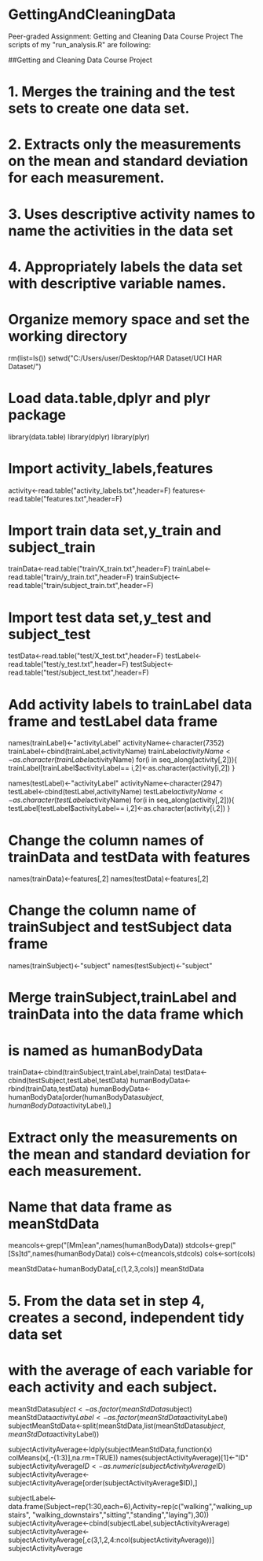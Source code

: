 # GettingAndCleaningData
Peer-graded Assignment: Getting and Cleaning Data Course Project
The scripts of my "run_analysis.R" are following:

##Getting and Cleaning Data Course Project

# 1. Merges the training and the test sets to create one data set.
# 2. Extracts only the measurements on the mean and standard deviation for each measurement. 
# 3. Uses descriptive activity names to name the activities in the data set
# 4. Appropriately labels the data set with descriptive variable names. 

# Organize memory space and set the working directory
rm(list=ls())
setwd("C:/Users/user/Desktop/HAR Dataset/UCI HAR Dataset/")

# Load data.table,dplyr and plyr package
library(data.table)
library(dplyr)
library(plyr)

# Import activity_labels,features
activity<-read.table("activity_labels.txt",header=F)
features<-read.table("features.txt",header=F)

# Import train data set,y_train and subject_train
trainData<-read.table("train/X_train.txt",header=F)
trainLabel<-read.table("train/y_train.txt",header=F)
trainSubject<-read.table("train/subject_train.txt",header=F)

# Import test data set,y_test and subject_test
testData<-read.table("test/X_test.txt",header=F)
testLabel<-read.table("test/y_test.txt",header=F)
testSubject<-read.table("test/subject_test.txt",header=F)

# Add activity labels to trainLabel data frame and testLabel data frame
names(trainLabel)<-"activityLabel"
activityName<-character(7352)
trainLabel<-cbind(trainLabel,activityName)
trainLabel$activityName<-as.character(trainLabel$activityName)
for(i in seq_along(activity[,2])){
  trainLabel[trainLabel$activityLabel== i,2]<-as.character(activity[i,2])
}

names(testLabel)<-"activityLabel"
activityName<-character(2947)
testLabel<-cbind(testLabel,activityName)
testLabel$activityName<-as.character(testLabel$activityName)
for(i in seq_along(activity[,2])){
  testLabel[testLabel$activityLabel== i,2]<-as.character(activity[i,2])
}

# Change the column names of trainData and testData with features
names(trainData)<-features[,2]
names(testData)<-features[,2]

# Change the column name of trainSubject and testSubject data frame
names(trainSubject)<-"subject"
names(testSubject)<-"subject"

# Merge trainSubject,trainLabel and trainData into the data frame which 
# is named as humanBodyData
trainData<-cbind(trainSubject,trainLabel,trainData)
testData<-cbind(testSubject,testLabel,testData)
humanBodyData<-rbind(trainData,testData)
humanBodyData<-humanBodyData[order(humanBodyData$subject,humanBodyData$activityLabel),]

# Extract only the measurements on the mean and standard deviation for each measurement.
# Name that data frame as meanStdData
meancols<-grep("[Mm]ean",names(humanBodyData))
stdcols<-grep("[Ss]td",names(humanBodyData))
cols<-c(meancols,stdcols)
cols<-sort(cols)

meanStdData<-humanBodyData[,c(1,2,3,cols)]
meanStdData

# 5. From the data set in step 4, creates a second, independent tidy data set 
# with the average of each variable for each activity and each subject.

meanStdData$subject<-as.factor(meanStdData$subject)
meanStdData$activityLabel<-as.factor(meanStdData$activityLabel)
subjectMeanStdData<-split(meanStdData,list(meanStdData$subject,meanStdData$activityLabel))

subjectActivityAverage<-ldply(subjectMeanStdData,function(x) colMeans(x[,-(1:3)],na.rm=TRUE))
names(subjectActivityAverage)[1]<-"ID"
subjectActivityAverage$ID<-as.numeric(subjectActivityAverage$ID)
subjectActivityAverage<-subjectActivityAverage[order(subjectActivityAverage$ID),]

subjectLabel<-data.frame(Subject=rep(1:30,each=6),Activity=rep(c("walking","walking_upstairs",
                                                                 "walking_downstairs","sitting","standing","laying"),30))
subjectActivityAverage<-cbind(subjectLabel,subjectActivityAverage)
subjectActivityAverage<-subjectActivityAverage[,c(3,1,2,4:ncol(subjectActivityAverage))]
subjectActivityAverage


